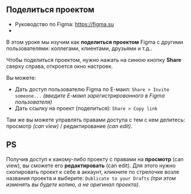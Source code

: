 ## Поделиться проектом
* Руководство по Figma: https://figma.su
* 

В этом уроке мы изучим как **поделиться проектом** Figma с другими пользователями: коллегами, клиентами, друзьями и т.д..

Чтобы поделиться проектом, нужно нажать на синюю кнопку **Share** сверху справа, откроется окно настроек.

Вы можете:
* Дать доступ пользователю Figma по Е-маил: `Share > Invite someone...` *(введите Е-маил зарегистрированного в Figma пользователя)*
* Дать ссылку на проект (поделиться): `Share > Copy link`

Там же вы можете управлять правами доступа с тем с кем делитесь: просмотр *(can view)* / редактирование *(can edit)*.

## PS
Получив доступ к какому-либо проекту с правами на **просмотр** (can view), вы сможете его **редактировать** (can edit). Для этого нужно скопировать проект к себе в аккаунт, кликните по стрелочке возле названия проекта и выберите: `Dublicate to your Drafts` *(при этом изменять вы будете копию, а не оригинал проекта)*.
